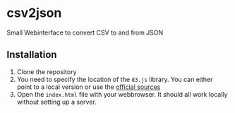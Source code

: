 # csv2json
Small Webinterface to convert CSV to and from JSON

## Installation

1. Clone the repository
2. You need to specify the location of the <code>d3.js</code> library. You can either point to a local version or use the [official sources](https://d3js.org/)
3. Open the <code>index.html</code> file with your webbrowser. It should all work locally without setting up a server.